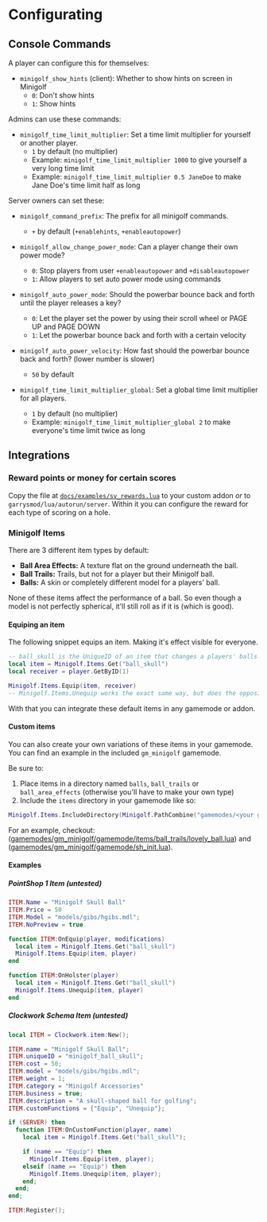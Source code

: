# Configurating

## Console Commands

A player can configure this for themselves:

* `minigolf_show_hints` (client): Whether to show hints on screen in Minigolf
  * `0`: Don't show hints
  * `1`: Show hints

Admins can use these commands:

* `minigolf_time_limit_multiplier`: Set a time limit multiplier for yourself or another player.
  * `1` by default (no multiplier)
  * Example: `minigolf_time_limit_multiplier 1000` to give yourself a very long time limit
  * Example: `minigolf_time_limit_multiplier 0.5 JaneDoe` to make Jane Doe's time limit half as long

Server owners can set these:

* `minigolf_command_prefix`: The prefix for all minigolf commands.
  * `+` by default (`+enablehints`, `+enableautopower`)

* `minigolf_allow_change_power_mode`: Can a player change their own power mode?
  * `0`: Stop players from user `+enableautopower` and `+disableautopower`
  * `1`: Allow players to set auto power mode using commands

* `minigolf_auto_power_mode`: Should the powerbar bounce back and forth until the player releases a key?
  * `0`: Let the player set the power by using their scroll wheel or PAGE UP and PAGE DOWN
  * `1`: Let the powerbar bounce back and forth with a certain velocity

* `minigolf_auto_power_velocity`: How fast should the powerbar bounce back and forth? (lower number is slower)
  * `50` by default

* `minigolf_time_limit_multiplier_global`: Set a global time limit multiplier for all players.
  * `1` by default (no multiplier)
  * Example: `minigolf_time_limit_multiplier_global 2` to make everyone's time limit twice as long

## Integrations

### Reward points or money for certain scores

Copy the file at [`docs/examples/sv_rewards.lua`](https://github.com/luttje/gmod-minigolf/blob/main/docs/examples/sv_rewards.lua) to your custom addon _or_ to `garrysmod/lua/autorun/server`. Within it you can configure the reward for each type of scoring on a hole.

### Minigolf Items

There are 3 different item types by default:

* **Ball Area Effects:** A texture flat on the ground underneath the ball.
* **Ball Trails:** Trails, but not for a player but their Minigolf ball.
* **Balls:** A skin or completely different model for a players' ball.

None of these items affect the performance of a ball. So even though a model is not perfectly spherical, it'll still roll as if it is (which is good).

#### Equiping an item

The following snippet equips an item. Making it's effect visible for everyone.

```lua
-- ball_skull is the UniqueID of an item that changes a players' balls to a skull
local item = Minigolf.Items.Get("ball_skull")
local receiver = player.GetByID(1)

Minigolf.Items.Equip(item, receiver)
-- Minigolf.Items.Unequip works the exact same way, but does the opposite
```

With that you can integrate these default items in any gamemode or addon.

#### Custom items

You can also create your own variations of these items in your gamemode. You can find an example in the included `gm_minigolf` gamemode.

Be sure to:

1. Place items in a directory named `balls`, `ball_trails` or `ball_area_effects` (otherwise you'll have to make your own type)
2. Include the `items` directory in your gamemode like so:

```lua
Minigolf.Items.IncludeDirectory(Minigolf.PathCombine("gamemodes/<your gamemode folder>/gamemode", "items/"))
```

For an example, checkout: ([gamemodes/gm_minigolf/gamemode/items/ball_trails/lovely_ball.lua](https://github.com/luttje/gmod-minigolf/blob/main/gamemodes/gm_minigolf/gamemode/items/ball_trails/lovely_ball.lua)) and ([gamemodes/gm_minigolf/gamemode/sh_init.lua](https://github.com/luttje/gmod-minigolf/blob/main/gamemodes/gm_minigolf/gamemode/sh_init.lua)).

#### Examples

##### PointShop 1 Item (untested)

```lua
ITEM.Name = "Minigolf Skull Ball"
ITEM.Price = 50
ITEM.Model = "models/gibs/hgibs.mdl";
ITEM.NoPreview = true

function ITEM:OnEquip(player, modifications)
  local item = Minigolf.Items.Get("ball_skull")
  Minigolf.Items.Equip(item, player)
end

function ITEM:OnHolster(player)
  local item = Minigolf.Items.Get("ball_skull")
  Minigolf.Items.Unequip(item, player)
end
```

##### Clockwork Schema Item (untested)

```lua
local ITEM = Clockwork.item:New();

ITEM.name = "Minigolf Skull Ball";
ITEM.uniqueID = "minigolf_ball_skull";
ITEM.cost = 50;
ITEM.model = "models/gibs/hgibs.mdl";
ITEM.weight = 1;
ITEM.category = "Minigolf Accessories"
ITEM.business = true;
ITEM.description = "A skull-shaped ball for golfing";
ITEM.customFunctions = {"Equip", "Unequip"};

if (SERVER) then
  function ITEM:OnCustomFunction(player, name)
    local item = Minigolf.Items.Get("ball_skull");

    if (name == "Equip") then
      Minigolf.Items.Equip(item, player);
    elseif (name == "Equip") then
      Minigolf.Items.Unequip(item, player);
    end;
  end;
end;

ITEM:Register();
```

